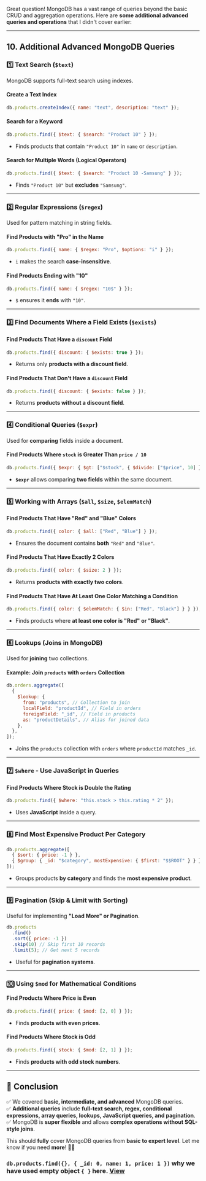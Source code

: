 Great question! MongoDB has a vast range of queries beyond the basic CRUD and aggregation operations. Here are **some additional advanced queries and operations** that I didn't cover earlier:

---

## **10. Additional Advanced MongoDB Queries**

### **1️⃣ Text Search (`$text`)**

MongoDB supports full-text search using indexes.

#### **Create a Text Index**

```javascript
db.products.createIndex({ name: "text", description: "text" });
```

#### **Search for a Keyword**

```javascript
db.products.find({ $text: { $search: "Product 10" } });
```

- Finds products that contain `"Product 10"` in `name` or `description`.

#### **Search for Multiple Words (Logical Operators)**

```javascript
db.products.find({ $text: { $search: "Product 10 -Samsung" } });
```

- Finds `"Product 10"` but **excludes** `"Samsung"`.

---

### **2️⃣ Regular Expressions (`$regex`)**

Used for pattern matching in string fields.

#### **Find Products with "Pro" in the Name**

```javascript
db.products.find({ name: { $regex: "Pro", $options: "i" } });
```

- `i` makes the search **case-insensitive**.

#### **Find Products Ending with "10"**

```javascript
db.products.find({ name: { $regex: "10$" } });
```

- `$` ensures it **ends** with `"10"`.

---

### **3️⃣ Find Documents Where a Field Exists (`$exists`)**

#### **Find Products That Have a `discount` Field**

```javascript
db.products.find({ discount: { $exists: true } });
```

- Returns only **products with a discount field**.

#### **Find Products That Don't Have a `discount` Field**

```javascript
db.products.find({ discount: { $exists: false } });
```

- Returns **products without a discount field**.

---

### **4️⃣ Conditional Queries (`$expr`)**

Used for **comparing** fields inside a document.

#### **Find Products Where `stock` is Greater Than `price / 10`**

```javascript
db.products.find({ $expr: { $gt: ["$stock", { $divide: ["$price", 10] }] } });
```

- **`$expr`** allows comparing **two fields** within the same document.

---

### **5️⃣ Working with Arrays (`$all`, `$size`, `$elemMatch`)**

#### **Find Products That Have "Red" and "Blue" Colors**

```javascript
db.products.find({ color: { $all: ["Red", "Blue"] } });
```

- Ensures the document contains **both** `"Red"` and `"Blue"`.

#### **Find Products That Have Exactly 2 Colors**

```javascript
db.products.find({ color: { $size: 2 } });
```

- Returns **products with exactly two colors**.

#### **Find Products That Have At Least One Color Matching a Condition**

```javascript
db.products.find({ color: { $elemMatch: { $in: ["Red", "Black"] } } });
```

- Finds products where **at least one color is "Red" or "Black"**.

---

### **6️⃣ Lookups (Joins in MongoDB)**

Used for **joining** two collections.

#### **Example: Join `products` with `orders` Collection**

```javascript
db.orders.aggregate([
  {
    $lookup: {
      from: "products", // Collection to join
      localField: "productId", // Field in orders
      foreignField: "_id", // Field in products
      as: "productDetails", // Alias for joined data
    },
  },
]);
```

- Joins the `products` collection with `orders` where `productId` matches `_id`.

---

### **7️⃣ `$where` - Use JavaScript in Queries**

#### **Find Products Where Stock is Double the Rating**

```javascript
db.products.find({ $where: "this.stock > this.rating * 2" });
```

- Uses **JavaScript** inside a query.

---

### **8️⃣ Find Most Expensive Product Per Category**

```javascript
db.products.aggregate([
  { $sort: { price: -1 } },
  { $group: { _id: "$category", mostExpensive: { $first: "$$ROOT" } } },
]);
```

- Groups products **by category** and finds the **most expensive product**.

---

### **9️⃣ Pagination (Skip & Limit with Sorting)**

Useful for implementing **"Load More" or Pagination**.

```javascript
db.products
  .find()
  .sort({ price: -1 })
  .skip(10) // Skip first 10 records
  .limit(5); // Get next 5 records
```

- Useful for **pagination systems**.

---

### **🔟 Using `$mod` for Mathematical Conditions**

#### **Find Products Where Price is Even**

```javascript
db.products.find({ price: { $mod: [2, 0] } });
```

- Finds **products with even prices**.

#### **Find Products Where Stock is Odd**

```javascript
db.products.find({ stock: { $mod: [2, 1] } });
```

- Finds **products with odd stock numbers**.

---

## **🎯 Conclusion**

✅ We covered **basic, intermediate, and advanced** MongoDB queries.  
✅ **Additional queries** include **full-text search, regex, conditional expressions, array queries, lookups, JavaScript queries, and pagination**.  
✅ MongoDB is **super flexible** and allows **complex operations without SQL-style joins**.

This should **fully** cover MongoDB queries from **basic to expert level**. Let me know if you need **more**! 🚀🔥

### `db.products.find({}, { _id: 0, name: 1, price: 1 })` why we have used empty object `{ }` here. [View]()
